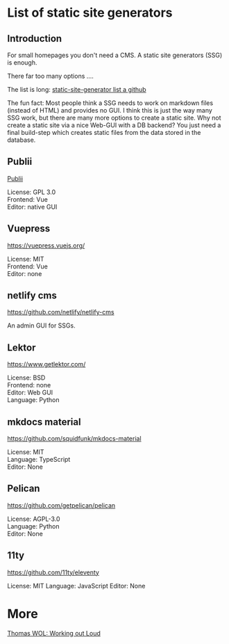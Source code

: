# List of static site generators

## Introduction

For small homepages you don't need a CMS. A static site generators (SSG) is enough.

There far too many options ....

The list is long: [static-site-generator list a github](https://github.com/topics/static-site-generator)

The fun fact: Most people think a SSG needs to work on markdown files (instead of HTML) and provides no GUI. I think this is just the way many SSG work, but there are many more options to create a static site. Why not create a static site via a nice Web-GUI with a DB backend? You just need a final build-step which creates static files from the data stored in the database.

## Publii

[Publii](https://getpublii.com/)

License: GPL 3.0  
Frontend: Vue  
Editor: native GUI  

## Vuepress

https://vuepress.vuejs.org/

License: MIT  
Frontend: Vue  
Editor: none  

## netlify cms

https://github.com/netlify/netlify-cms

An admin GUI for SSGs.

## Lektor

https://www.getlektor.com/

License: BSD  
Frontend: none  
Editor: Web GUI  
Language: Python  

## mkdocs material

https://github.com/squidfunk/mkdocs-material

License: MIT  
Language: TypeScript  
Editor: None

## Pelican

https://github.com/getpelican/pelican

License:  AGPL-3.0  
Language: Python  
Editor: None  

## 11ty

https://github.com/11ty/eleventy

License: MIT
Language: JavaScript
Editor: None

# More

[Thomas WOL: Working out Loud](https://github.com/guettli/wol)

